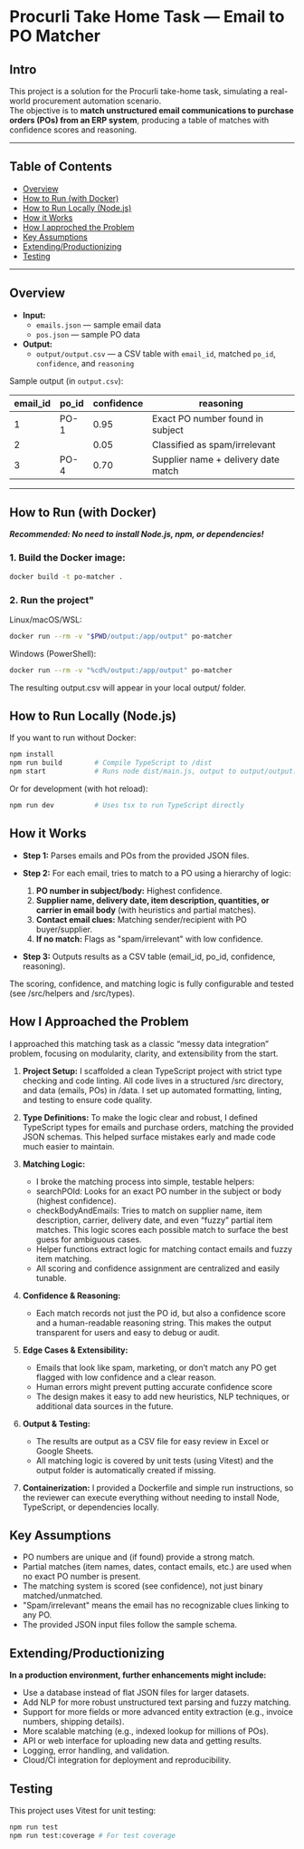 # Procurli Take Home Task — Email to PO Matcher

## Intro

This project is a solution for the Procurli take-home task, simulating a real-world procurement automation scenario.  
The objective is to **match unstructured email communications to purchase orders (POs) from an ERP system**, producing a table of matches with confidence scores and reasoning.

---

## Table of Contents

- [Overview](#overview)
- [How to Run (with Docker)](#how-to-run-with-docker)
- [How to Run Locally (Node.js)](#how-to-run-locally-nodejs)
- [How it Works](#how-it-works)
- [How I approched the Problem](#how-i-approached-the-problem)
- [Key Assumptions](#key-assumptions)
- [Extending/Productionizing](#extendingproductionizing)
- [Testing](#testing)

---

## Overview

- **Input:**
  - `emails.json` — sample email data
  - `pos.json` — sample PO data
- **Output:**
  - `output/output.csv` — a CSV table with `email_id`, matched `po_id`, `confidence`, and `reasoning`

Sample output (in `output.csv`):

| email_id | po_id | confidence | reasoning                           |
| -------- | ----- | ---------- | ----------------------------------- |
| 1        | PO-1  | 0.95       | Exact PO number found in subject    |
| 2        |       | 0.05       | Classified as spam/irrelevant       |
| 3        | PO-4  | 0.70       | Supplier name + delivery date match |

---

## How to Run (with Docker)

**_Recommended: No need to install Node.js, npm, or dependencies!_**

### 1. Build the Docker image:

```sh
docker build -t po-matcher .
```

### 2. Run the project"

Linux/macOS/WSL:

```sh
docker run --rm -v "$PWD/output:/app/output" po-matcher
```

Windows (PowerShell):

```sh
docker run --rm -v "%cd%/output:/app/output" po-matcher
```

The resulting output.csv will appear in your local output/ folder.

## How to Run Locally (Node.js)

If you want to run without Docker:

```sh
npm install
npm run build        # Compile TypeScript to /dist
npm start            # Runs node dist/main.js, output to output/output.csv
```

Or for development (with hot reload):

```sh
npm run dev          # Uses tsx to run TypeScript directly
```

## How it Works

- **Step 1:** Parses emails and POs from the provided JSON files.
- **Step 2:** For each email, tries to match to a PO using a hierarchy of logic:

   1. **PO number in subject/body:** Highest confidence.
   2. **Supplier name, delivery date, item description, quantities, or carrier in email body** (with heuristics and partial matches).
   3. **Contact email clues:** Matching sender/recipient with PO buyer/supplier.
   4. **If no match:** Flags as "spam/irrelevant" with low confidence.

- **Step 3:** Outputs results as a CSV table (email_id, po_id, confidence, reasoning).

The scoring, confidence, and matching logic is fully configurable and tested (see /src/helpers and /src/types).

## How I Approached the Problem

I approached this matching task as a classic “messy data integration” problem, focusing on modularity, clarity, and extensibility from the start.

1. **Project Setup:**
   I scaffolded a clean TypeScript project with strict type checking and code linting. All code lives in a structured /src directory, and data (emails, POs) in /data. I set up automated formatting, linting, and testing to ensure code quality.

2. **Type Definitions:**
   To make the logic clear and robust, I defined TypeScript types for emails and purchase orders, matching the provided JSON schemas. This helped surface mistakes early and made code much easier to maintain.

3. **Matching Logic:**

   - I broke the matching process into simple, testable helpers:
   - searchPOId: Looks for an exact PO number in the subject or body (highest confidence).
   - checkBodyAndEmails: Tries to match on supplier name, item description, carrier, delivery date, and even “fuzzy” partial item matches. This logic scores each possible match to surface the best guess for ambiguous cases.
   - Helper functions extract logic for matching contact emails and fuzzy item matching.
   - All scoring and confidence assignment are centralized and easily tunable.

4. **Confidence & Reasoning:**

   - Each match records not just the PO id, but also a confidence score and a human-readable reasoning string. This makes the output transparent for users and easy to debug or audit.

5. **Edge Cases & Extensibility:**

   - Emails that look like spam, marketing, or don’t match any PO get flagged with low confidence and a clear reason.
   - Human errors might prevent putting accurate confidence score
   - The design makes it easy to add new heuristics, NLP techniques, or additional data sources in the future.

6. **Output & Testing:**

   - The results are output as a CSV file for easy review in Excel or Google Sheets.
   - All matching logic is covered by unit tests (using Vitest) and the output folder is automatically created if missing.

7. **Containerization:**
   I provided a Dockerfile and simple run instructions, so the reviewer can execute everything without needing to install Node, TypeScript, or dependencies locally.

## Key Assumptions

- PO numbers are unique and (if found) provide a strong match.
- Partial matches (item names, dates, contact emails, etc.) are used when no exact PO number is present.
- The matching system is scored (see confidence), not just binary matched/unmatched.
- "Spam/irrelevant" means the email has no recognizable clues linking to any PO.
- The provided JSON input files follow the sample schema.

## Extending/Productionizing

**In a production environment, further enhancements might include:**

- Use a database instead of flat JSON files for larger datasets.
- Add NLP for more robust unstructured text parsing and fuzzy matching.
- Support for more fields or more advanced entity extraction (e.g., invoice numbers, shipping details).
- More scalable matching (e.g., indexed lookup for millions of POs).
- API or web interface for uploading new data and getting results.
- Logging, error handling, and validation.
- Cloud/CI integration for deployment and reproducibility.

## Testing

This project uses Vitest for unit testing:

```sh
npm run test
npm run test:coverage # For test coverage
```
